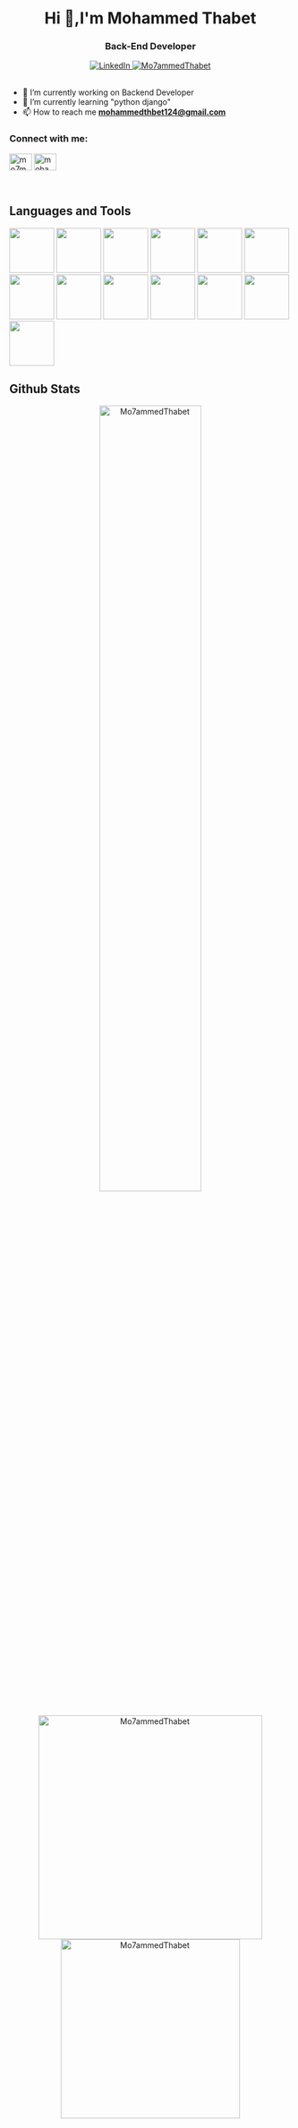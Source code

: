 <div align="center">
<h1>Hi 👋,I'm Mohammed Thabet</h1>
  <h3> Back-End Developer </h3>
 <a href="https://www.linkedin.com/in/mohammed-thabet-494339225/">
   <img
        src="https://img.shields.io/static/v1?logo=linkedin&style=for-the-badge&color=DC143C&label=LinkedIn&message=%E2%98%86"
        alt="LinkedIn"
        />
  </a>
   <a href="https://github.com/Mo7ammedThabet">
      <img src="https://komarev.com/ghpvc/?username=Mo7ammedThabet&label=Profile%20views&color=DC143C&style=for-the-badge" alt="Mo7ammedThabet" />
  </a>
</div>  
<br>

- 🔭 I’m currently working on Backend Developer
- 🌱 I’m currently learning "python django"
- 📫 How to reach me **mohammedthbet124@gmail.com**

<h3 align="left">Connect with me:</h3>
<p align="left">
<a href="https://twitter.com/mo7mmednaser" target="blank"><img align="center" src="https://raw.githubusercontent.com/rahuldkjain/github-profile-readme-generator/master/src/images/icons/Social/twitter.svg" alt="mo7mmednaser" height="30" width="40" /></a>
<a href="https://instagram.com/mohammedthabet99" target="blank"><img align="center" src="https://raw.githubusercontent.com/rahuldkjain/github-profile-readme-generator/master/src/images/icons/Social/instagram.svg" alt="mohammedthabet99" height="30" width="40" /></a>
</p>
<br>

## Languages and Tools

<img src="https://www.svgrepo.com/show/452228/html-5.svg" width="80px" height="auto"></img>
<img src="https://www.svgrepo.com/show/452185/css-3.svg" width="80px" height="auto"></img>
<img src="https://www.svgrepo.com/show/349419/javascript.svg" width="80px" height="auto"></img>
<img src="https://www.svgrepo.com/show/452088/php.svg" width="80px" height="auto"></img>
<img src="https://www.svgrepo.com/show/475696/wordpress-color.svg" width="80px" height="auto"></img>
<img src="https://www.svgrepo.com/show/303379/laravel-logo.svg" width="80px" height="auto"></img>
<img src="https://www.svgrepo.com/show/452210/git.svg" width="80px" height="auto"></img>
<img src="https://www.svgrepo.com/show/452130/vue.svg" width="80px" height="auto"></img>
<img src="https://www.svgrepo.com/show/373848/mysql.svg" width="80px" height="auto"></img>
<img src="https://www.svgrepo.com/show/452122/ubuntu.svg" width="80px" height="auto"></img>
<img src="https://www.svgrepo.com/show/373595/firebase.svg" width="80px" height="auto"></img>
<img src="https://www.svgrepo.com/show/452091/python.svg" width="80px" height="auto"></img>
<img src="https://www.svgrepo.com/show/473611/flask.svg" width="80px" height="auto"></img>
<br>


## Github Stats
<div align="center">

<img width="60%" src="https://github-readme-streak-stats.herokuapp.com/?user=Mo7ammedThabet&theme=nord&hide_border=true&border_radius=15&mode=weekly" alt="Mo7ammedThabet" />
</div>



<div align="center">
<img align="center" width="400px" src="https://github-readme-stats.vercel.app/api?username=Mo7ammedThabet&theme=nord&hide_border=true&border_radius=15" alt="Mo7ammedThabet" />


<img align="center" width="320px" src="https://github-readme-stats.vercel.app/api/top-langs?username=Mo7ammedThabet&theme=nord&hide_border=true&border_radius=15&mode=weekly&stroke=DC143C&ring=DC143C&fire=EBEBEB&background=000000&currStreakLabel=DC143C&layout=compact" alt="Mo7ammedThabet" />
</div>

  



